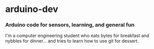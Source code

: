 # arduino-dev
<h3>
  Arduino code for sensors, learning, and general fun
</h3>

<p>
  I'm a computer engineering student who eats bytes for breakfast and nybbles for dinner... and tries to learn how to use git for          dessert.
</p>
